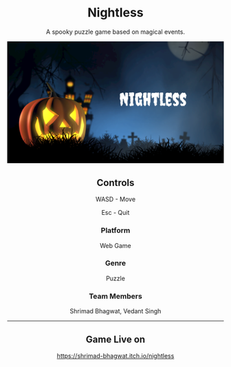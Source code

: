 <div align="center">

# Nightless

A spooky puzzle game based on magical events.

![](https://github.com/Shrimad-Bhagwat/Nightless/blob/main/Assets/Images/Nightless.png) 

## Controls

WASD - Move

Esc - Quit

### Platform  
Web Game 

### Genre
Puzzle

### Team Members

Shrimad Bhagwat,
Vedant Singh

---
## Game Live on 
https://shrimad-bhagwat.itch.io/nightless

</div>